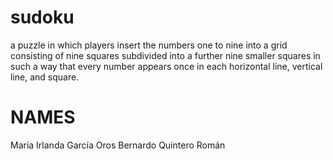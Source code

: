 # sudoku
 a puzzle in which players insert the numbers one to nine into a grid consisting of nine squares subdivided into a further nine smaller squares in such a way that every number appears once in each horizontal line, vertical line, and square.
 # NAMES 
 María Irlanda García Oros 
 Bernardo Quintero Román 

 
 
